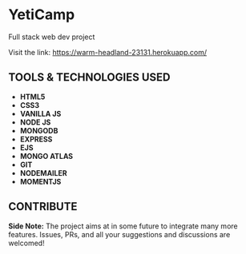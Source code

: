 # YetiCamp

Full stack web dev project

Visit the link: https://warm-headland-23131.herokuapp.com/

## TOOLS & TECHNOLOGIES USED

- **HTML5**
- **CSS3**
- **VANILLA JS**
- **NODE JS**
- **MONGODB**
- **EXPRESS**
- **EJS**
- **MONGO ATLAS**
- **GIT**
- **NODEMAILER**
- **MOMENTJS**

## CONTRIBUTE

**Side Note:** The project aims at in some future to integrate many more features.
Issues, PRs, and all your suggestions and discussions are welcomed!
